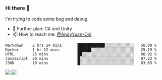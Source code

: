### Hi there 👋

I'm trying to code some bug and debug

- 🌱 Further plan: C# and Unity
- 📫 How to reach me: [@AndyYuan-Oni](https://github.com/AndyYuan-Oni)


<!--START_SECTION:waka-->
```text
Markdown    2 hrs 24 mins       ████████████░░░░░░░░░░░░░   50.00 % 
Docker      1 hr 12 mins        ██████░░░░░░░░░░░░░░░░░░░   25.19 % 
HTML        25 mins             ██░░░░░░░░░░░░░░░░░░░░░░░   08.92 % 
JavaScript  20 mins             █░░░░░░░░░░░░░░░░░░░░░░░░   07.22 % 
JSON        10 mins             █░░░░░░░░░░░░░░░░░░░░░░░░   03.65 %
```
<!--END_SECTION:waka-->

  <!--**AndyYuan-Oni/AndyYuan-Oni** is a ✨ _special_ ✨ repository because its `README.md` (this file) appears on your GitHub profile.-->
<!--[![Top Langs](https://github-readme-stats.vercel.app/api/top-langs/?username=AndyYUan-Oni&layout=compact)](https://github.com/AndyYUan-Oni/github-readme-stats)-->
<a href="https://github.com/AndyYUan-Oni/github-readme-stats">
  <img align="left" src="https://github-readme-stats.vercel.app/api?username=AndyYUan-Oni&hide=stars" />
</a>
<a href="https://github.com/AndyYUan-Oni/github-readme-stats">
  <img align="left" src="https://github-readme-stats.vercel.app/api/top-langs/?username=AndyYUan-Oni&layout=compact" />
</a>

